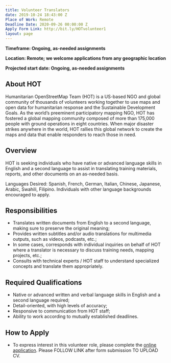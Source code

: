 ```yaml
---
title: Volunteer Translators
date: 2019-10-24 18:43:00 Z
Place of Work: Remote
Deadline Date: 2020-09-26 00:00:00 Z
Apply Form Link: http://bit.ly/HOTvolunteer1
layout: page
---
```


**Timeframe: Ongoing, as-needed assignments**

**Location: Remote; we welcome applications from any geographic location**

**Projected start date: Ongoing, as-needed assignments**

## About HOT
Humanitarian OpenStreetMap Team (HOT) is a US-based NGO and global community of thousands of volunteers working together to use maps and open data for humanitarian response and the Sustainable Development Goals. As the world’s preeminent participatory mapping NGO, HOT has fostered a global mapping community composed of more than 175,000 people with ground operations in eight countries. When major disaster strikes anywhere in the world, HOT rallies this global network to create the maps and data that enable responders to reach those in need.

## Overview
HOT is seeking individuals who have native or advanced language skills in English and a second language to assist in translating training materials, reports, and other documents on an as-needed basis. 

Languages Desired: Spanish, French, German, Italian, Chinese, Japanese, Arabic, Swahili, Filipino. Individuals with other language backgrounds encouraged to apply.

## Responsibilities 
* Translates written documents from English to a second language, making sure to preserve the original meaning;
* Provides written subtitles and/or audio translations for multimedia outputs, such as videos, podcasts, etc.;
* In some cases, corresponds with individual inquiries on behalf of HOT where a translator is necessary to discuss training needs, mapping projects, etc.;
* Consults with technical experts / HOT staff to understand specialized concepts and translate them appropriately.

## Required Qualifications
* Native or advanced written and verbal language skills in English and a second language required;
* Detail-oriented, with high levels of accuracy;
* Responsive to communication from HOT staff;
* Ability to work according to mutually established deadlines.

## How to Apply
* To express interest in this volunteer role, please complete the [online application](http://bit.ly/HOTvolunteer1). Please FOLLOW LINK after form submission TO UPLOAD CV.